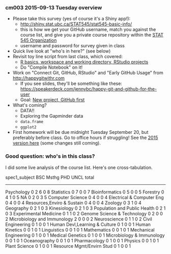 
### cm003 2015-09-13 Tuesday overview

  * Please take this survey (yes of course it's a Shiny app!):
    - <http://shiny.stat.ubc.ca/STAT545/stat545-basic-info/>
    - this is how we get your GitHub username, match you against the course list, and give you a private course repository within the [STAT 545 Organization](https://github.com/STAT545-UBC)
    - username and password for survey given in class
  * Quick live look at "who's in here?" (see below)
  * Revisit toy line script from last class, which covered:
    - [R basics, workspace and working directory, RStudio projects](block002_hello-r-workspace-wd-project.html)
    - Do "Compile Notebook" on it!
  * Work on "Connect Git, GitHub, RStudio" and "Early GitHub Usage" from  <http://happygitwithr.com>
    - If you see slides, they'll be something like these:  <https://speakerdeck.com/jennybc/happy-git-and-github-for-the-user>
    - Goal: [New project, GitHub first](http://happygitwithr.com/new-github-first.html)
  * What's coming?
    - DATA!!
    - Exploring the Gapminder data
    - `data.frame`
    - `ggplot2`
  * First homework will be due midnight Tuesday September 20, but preferably before class. Go to office hours if struggling! See the [2015 version here](hw01_edit-README.html) (some changes still coming).

### Good question: who's in this class?

I did some live analysis of the course list. Here's one cross-tabulation.


spec1_subject                    BSC   Msthg   PHD   UNCL   total
------------------------------  ----  ------  ----  -----  ------
Psychology                         0       2     6      0       8
Statistics                         0       7     0      0       7
Bioinformatics                     0       5     0      0       5
Forestry                           0       4     1      0       5
NA                                 0       2     0      3       5
Computer Science                   0       4     0      0       4
Electrical & Computer Eng          0       4     0      0       4
Resources,Enviro & Sustain         0       4     0      0       4
Zoology                            0       3     1      0       4
Geography                          0       2     1      0       3
Kinesiology                        0       2     1      0       3
Population and Public Health       0       2     1      0       3
Experimental Medicine              0       1     1      0       2
Genome Science & Technology        0       2     0      0       2
Microbiology and Immunology        2       0     0      0       2
Neuroscience                       0       1     1      0       2
Civil Engineering                  0       1     0      0       1
Human Devl,Learning & Culture      0       1     0      0       1
Human Kinetics                     0       0     1      0       1
Linguistics                        0       0     1      0       1
Mathematics                        0       0     1      0       1
Mechanical Engineering             0       1     0      0       1
Medical Genetics                   0       1     0      0       1
Microbiology & Immunology          0       0     1      0       1
Oceanography                       0       0     1      0       1
Pharmacology                       0       1     0      0       1
Physics                            0       0     1      0       1
Plant Science                      0       1     0      0       1
Resource Mgmt/Envirn Stud          0       1     0      0       1


